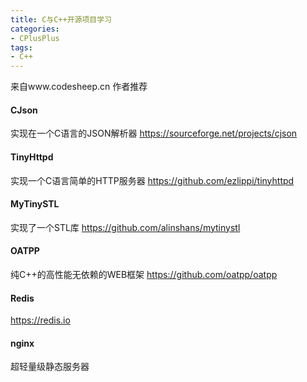 ```yaml
---
title: C与C++开源项目学习
categories:
- CPlusPlus
tags: 
- C++
---
```


来自www.codesheep.cn 作者推荐

#### CJson
实现在一个C语言的JSON解析器
https://sourceforge.net/projects/cjson

#### TinyHttpd
实现一个C语言简单的HTTP服务器
https://github.com/ezlippi/tinyhttpd

#### MyTinySTL
实现了一个STL库
https://github.com/alinshans/mytinystl

#### OATPP
纯C++的高性能无依赖的WEB框架
https://github.com/oatpp/oatpp

#### Redis

https://redis.io

#### nginx
超轻量级静态服务器